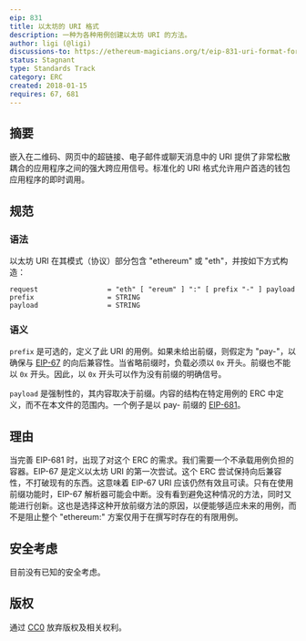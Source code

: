 ```yaml
---
eip: 831
title: 以太坊的 URI 格式
description: 一种为各种用例创建以太坊 URI 的方法。
author: ligi (@ligi)
discussions-to: https://ethereum-magicians.org/t/eip-831-uri-format-for-ethereum/10105
status: Stagnant
type: Standards Track
category: ERC
created: 2018-01-15
requires: 67, 681
---
```


## 摘要

嵌入在二维码、网页中的超链接、电子邮件或聊天消息中的 URI 提供了非常松散耦合的应用程序之间的强大跨应用信号。标准化的 URI 格式允许用户首选的钱包应用程序的即时调用。

## 规范

### 语法

以太坊 URI 在其模式（协议）部分包含 "ethereum" 或 "eth"，并按如下方式构造：

    request                 = "eth" [ "ereum" ] ":" [ prefix "-" ] payload
    prefix                  = STRING
    payload                 = STRING

### 语义

`prefix` 是可选的，定义了此 URI 的用例。如果未给出前缀，则假定为 "pay-"，以确保与 [EIP-67](./eip-67.md) 的向后兼容性。当省略前缀时，负载必须以 `0x` 开头。前缀也不能以 `0x` 开头。因此，以 `0x` 开头可以作为没有前缀的明确信号。

`payload` 是强制性的，其内容取决于前缀。内容的结构在特定用例的 ERC 中定义，而不在本文件的范围内。一个例子是以 pay- 前缀的 [EIP-681](./eip-681)。

## 理由

当完善 EIP-681 时，出现了对这个 ERC 的需求。我们需要一个不承载用例负担的容器。EIP-67 是定义以太坊 URI 的第一次尝试。这个 ERC 尝试保持向后兼容性，不打破现有的东西。这意味着 EIP-67 URI 应该仍然有效且可读。只有在使用前缀功能时，EIP-67 解析器可能会中断。没有看到避免这种情况的方法，同时又能进行创新。这也是选择这种开放前缀方法的原因，以便能够适应未来的用例，而不是阻止整个 "ethereum:" 方案仅用于在撰写时存在的有限用例。

## 安全考虑

目前没有已知的安全考虑。

## 版权

通过 [CC0](../LICENSE.md) 放弃版权及相关权利。